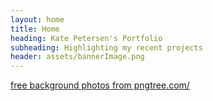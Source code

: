 ```yaml
---
layout: home
title: Home
heading: Kate Petersen's Portfolio
subheading: Highlighting my recent projects
header: assets/bannerImage.png
---
```


 <a href='https://pngtree.com/free-backgrounds'>free background photos from pngtree.com/</a>
